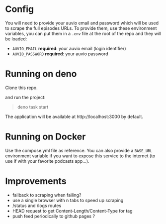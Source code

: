 # Config

You will  need to provide your auvio email and password which will be used to scrape the full episodes URLs. To provide them, use these environment variables, you can put them in a `.env` file at the root of the repo and they will be loaded:

- `AUVIO_EMAIL` **required**: your auvio email (login identifier)
- `AUVIO_PASSWORD` **required**: your auvio password


# Running on deno

Clone this repo.

and run the project:

> deno task start

The application will be available at http://localhost:3000 by default.

# Running on Docker

Use the compose.yml file as reference. You can also provide a `BASE_URL` environment variable if you want to expose this service to the internet (to use if with your favorite podcasts app...).

# Improvements

- fallback to scraping when failing?
- use a single browser with n tabs to speed up scraping
- /status and /logs routes
- HEAD request to get Content-Length/Content-Type for <enclosure> tag
- push feed periodically to github pages ?